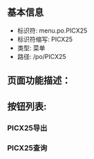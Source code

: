 
## 基本信息

- 标识符: menu.po.PICX25
- 标识符缩写: PICX25
- 类型: 菜单
- 路径: /po/PICX25

## 页面功能描述：





## 按钮列表:


### PICX25导出



### PICX25查询


